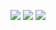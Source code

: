 <a href="#"><img src="https://user-images.githubusercontent.com/32041993/215249744-41454ad2-e8fc-47c0-b21b-9454f6405cf5.png" /></a>
<a href="#"><img src="https://user-images.githubusercontent.com/32041993/215250163-c60eb488-f54b-44a3-888f-93986033d199.png" /></a>
<a href="#"><img src="https://user-images.githubusercontent.com/32041993/215249778-a973adb4-621a-4af4-8ec4-adde61cf75ea.png" /></a>
